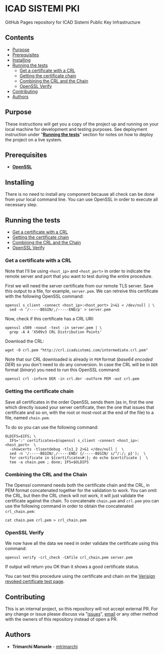 # ICAD SISTEMI PKI

GitHub Pages repository for ICAD Sistemi Public Key Infrastructure

## Contents

* [Purpose](#purpose)
* [Prerequisites](#prerequisites)
* [Installing](#installing)
* [Running the tests](#running-the-tests)
  * [Get a certificate with a CRL](#get-a-certificate-with-a-crl)
  * [Getting the certificate chain](#getting-the-certificate-chain)
  * [Combining the CRL and the Chain](#combining-the-crl-and-the-chain)
  * [OpenSSL Verify](#openssl-verify)
* [Contributing](#contributing)
* [Authors](#authors)

## Purpose

These instructions will get you a copy of the project up and running on your local machine for development and testing purposes.
See deployment instruction under "**[Running the tests](#running-the-tests)**" section for notes on how to deploy the project on a live system.

## Prerequisites

* **[OpenSSL](https://github.com/openssl/openssl)**

## Installing

There is no need to install any component because all check can be done from your local command line.
You can use OpenSSL in order to execute all necessary step.

## Running the tests

* [Get a certificate with a CRL](#get-a-certificate-with-a-crl)
* [Getting the certificate chain](#getting-the-certificate-chain)
* [Combining the CRL and the Chain](#combining-the-crl-and-the-chain)
* [OpenSSL Verify](#openssl-verify)

### Get a certificate with a CRL

Note that I'll be using `<host_ip>` and `<host_port>` in order to indicate the remote server and port that you want to test during the entire procedure.

First we will need the server certificate from our remote TLS server.
Save this output to a file, for example, `server.pem`.
We can retreive this certificate with the following OpenSSL command:

```{r, engine='bash', count_lines}
openssl s_client -connect <host_ip>:<host_port> 2>&1 < /dev/null | \
  sed -n '/-----BEGIN/,/-----END/p' > server.pem
```

Now, check if this certificate has a CRL URI:

```{r, engine='bash', count_lines}
openssl x509 -noout -text -in server.pem | \
  grep -A 4 'X509v3 CRL Distribution Points'
```

Download the CRL:

```{r, engine='bash', count_lines}
wget -O crl.pem "http://crl.icadsistemi.com/intermediate.crl.pem"
```

Note that our CRL downloaded is already in `PEM` format (*base64 encoded DER*) so you don't need to do any conversion.
In case the CRL will be in `DER` format (*binary*) you need to run this OpenSSL command:

```
openssl crl -inform DER -in crl.der -outform PEM -out crl.pem
```

### Getting the certificate chain

Save all certificates in the order OpenSSL sends them (as in, first the one which directly issued your server certificate,
then the one that issues that certificate and so on, with the root or most-root at the end of the file) to a file, named `chain.pem`.

To do so you can use the following command:

```{r, engine='bash', count_lines}
OLDIFS=$IFS; \
  IFS=':' certificates=$(openssl s_client -connect <host_ip>:<host_port>  \
  -showcerts -tlsextdebug -tls1_2 2>&1 </dev/null |  \
  sed -n '/-----BEGIN/,/-----END/ {/-----BEGIN/ s/^/:/; p}');  \
  for certificate in ${certificates#:}; do echo $certificate |  \
  tee -a chain.pem ; done; IFS=$OLDIFS 
```

### Combining the CRL and the Chain

The Openssl command needs both the certificate chain and the CRL, in PEM format concatenated together for the validation to work.
You can omit the CRL, but then the CRL check will not work, it will just validate the certificate against the chain.
To concatenate `chain.pem` and `crl.pem` you can use the following command in order to obtain the concatenated `crl_chain.pem`:

```{r, engine='bash', count_lines}
cat chain.pem crl.pem > crl_chain.pem
```
### OpenSSL Verify

We now have all the data we need in order validate the certificate using this command:

```{r, engine='bash', count_lines}
openssl verify -crl_check -CAfile crl_chain.pem server.pem 
```

If output will return you OK than it shows a good certificate status.

You can test this procedure using the certificate and chain on the 
[Verisign revoked certificate test page](https://test-sspev.verisign.com:2443/test-SSPEV-revoked-verisign.html).

## Contributing

This is an internal project, so this repository will not accept external PR.
For any change or issue please discuss via "[issues](https://github.com/icadsistemi/icadsistemipki/issues)",
[email](mailto:github@icadsistemi.com) or any other method with the owners of this repository instead of open a PR.

## Authors

* **Trimarchi Manuele** - [mtrimarchi](https://github.com/mtrimarchi)
